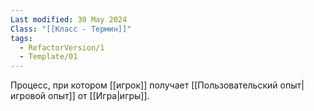 ```yaml
---
Last modified: 30 May 2024
Class: "[[Класс - Термин]]"
tags:
  - RefactorVersion/1
  - Template/01
---
```

Процесс, при котором [[игрок]] получает [[Пользовательский опыт|игровой опыт]] от [[Игра|игры]].